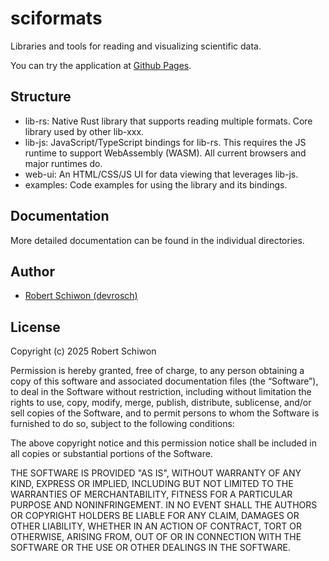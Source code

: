 # sciformats

Libraries and tools for reading and visualizing scientific data.

You can try the application at [Github Pages](https://devrosch.github.io/sciformats/index.html).

## Structure

- lib-rs: Native Rust library that supports reading multiple formats. Core library used by other lib-xxx.
- lib-js: JavaScript/TypeScript bindings for lib-rs. This requires the JS runtime to support WebAssembly (WASM). All current browsers and major runtimes do.
- web-ui: An HTML/CSS/JS UI for data viewing that leverages lib-js.
- examples: Code examples for using the library and its bindings.

## Documentation

More detailed documentation can be found in the individual directories.

## Author

- [Robert Schiwon (devrosch)](https://github.com/devrosch)

## License

Copyright (c) 2025 Robert Schiwon

Permission is hereby granted, free of charge, to any person obtaining a copy of this software and associated documentation files (the “Software”), to deal in the Software without restriction, including without limitation the rights to use, copy, modify, merge, publish, distribute, sublicense, and/or sell copies of the Software, and to permit persons to whom the Software is furnished to do so, subject to the following conditions:

The above copyright notice and this permission notice shall be included in all copies or substantial portions of the Software.

THE SOFTWARE IS PROVIDED "AS IS", WITHOUT WARRANTY OF ANY KIND, EXPRESS OR IMPLIED, INCLUDING BUT NOT LIMITED TO THE WARRANTIES OF MERCHANTABILITY, FITNESS FOR A PARTICULAR PURPOSE AND NONINFRINGEMENT. IN NO EVENT SHALL THE AUTHORS OR COPYRIGHT HOLDERS BE LIABLE FOR ANY CLAIM, DAMAGES OR OTHER LIABILITY, WHETHER IN AN ACTION OF CONTRACT, TORT OR OTHERWISE, ARISING FROM, OUT OF OR IN CONNECTION WITH THE SOFTWARE OR THE USE OR OTHER DEALINGS IN THE SOFTWARE.
